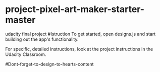 # project-pixel-art-maker-starter-master
udacity final project
#Istruction
To get started, open designs.js and start building out the app's functionality.

For specific, detailed instructions, look at the project instructions in the Udacity Classroom.

#Dont-forget-to-design-to-hearts-content
